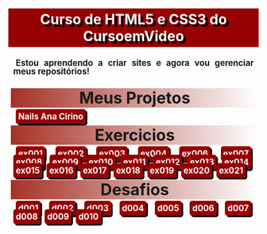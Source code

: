 <style>
h1 {
        background-color: #960101;
        color: white;
        padding: 5px;
        text-align: center;
        text-shadow: 5px 5px 0px black;
    }
    h2 {
        background-image: linear-gradient(to right, #A63126 , transparent );
        margin: 5px;
        text-indent: 5px;
        font-weight: bolder;
        font-size: xx-large;
        text-align: center;
    }
    p {
        text-indent: 5px;
        font-size: larger;
        font-weight: bolder;
        margin: 5px 5px;
        padding: 5px;
        text-align: justify;
        line-height: 1em;
    }
    a {
        background-color: #960101;
        text-decoration: none;
        color: white;
        font-weight: bold;
        margin-right: 5px;
        border-radius: 5px;
        padding: 5px;
        box-shadow:3px 3px 0px black;
    }
    a:hover {
        background-color: #A63126;
        box-shadow: inset 3px 3px 0px black;
    }
</style>
 <h1>Curso de HTML5 e CSS3 do CursoemVideo</h1>

<p>Estou aprendendo a criar sites e agora vou gerenciar meus repositórios!<p>

<h2>Meus Projetos</h2>

<a href="https://arthurrodrigues1.github.io/NailsAnaCirino/" target= _blank>Nails Ana Cirino</a>

<h2>Exercicios</h2>

<a href="https://arthurrodrigues1.github.io/estudos/exercicios/ex001/" target= _blank>ex001</a>
<a href="https://arthurrodrigues1.github.io/estudos/exercicios/ex002/" target= _blank>ex002</a>
<a href="https://arthurrodrigues1.github.io/estudos/exercicios/ex003/" target= _blank>ex003</a>
<a href="https://arthurrodrigues1.github.io/estudos/exercicios/ex004/" target= _blank>ex004</a>
<a href="https://arthurrodrigues1.github.io/estudos/exercicios/ex006/" target= _blank>ex006</a>
<a href="https://arthurrodrigues1.github.io/estudos/exercicios/ex007/" target= _blank>ex007</a>
<a href="https://arthurrodrigues1.github.io/estudos/exercicios/ex008/" target= _blank>ex008</a>
<a href="https://arthurrodrigues1.github.io/estudos/exercicios/ex009/" target= _blank>ex009</a>
<a href="https://arthurrodrigues1.github.io/estudos/exercicios/ex010/" target= _blank>ex010</a>
<a href="https://arthurrodrigues1.github.io/estudos/exercicios/ex011/" target= _blank>ex011</a>
<a href="https://arthurrodrigues1.github.io/estudos/exercicios/ex012/" target= _blank>ex012</a>
<a href="https://arthurrodrigues1.github.io/estudos/exercicios/ex013/" target= _blank>ex013</a>
<a href="https://arthurrodrigues1.github.io/estudos/exercicios/ex014/" target= _blank>ex014</a>
<a href="https://arthurrodrigues1.github.io/estudos/exercicios/ex015/" target= _blank>ex015</a>
<a href="https://arthurrodrigues1.github.io/estudos/exercicios/ex016/" target= _blank>ex016</a>
<a href="https://arthurrodrigues1.github.io/estudos/exercicios/ex017/" target= _blank>ex017</a>
<a href="https://arthurrodrigues1.github.io/estudos/exercicios/ex018/" target= _blank>ex018</a>
<a href="https://arthurrodrigues1.github.io/estudos/exercicios/ex019/" target= _blank>ex019</a>
<a href="https://arthurrodrigues1.github.io/estudos/exercicios/ex020/" target= _blank>ex020</a>
<a href="https://arthurrodrigues1.github.io/estudos/exercicios/ex021/" target= _blank>ex021</a>

<h2>Desafios</h2>

<a href="https://arthurrodrigues1.github.io/estudos/desafios/d001/" target= _blank>d001</a>
<a href="https://arthurrodrigues1.github.io/estudos/desafios/d002/" target= _blank>d002</a>
<a href="https://arthurrodrigues1.github.io/estudos/desafios/d003/" target= _blank>d003</a>
<a href="https://arthurrodrigues1.github.io/estudos/desafios/d004/" target= _blank>d004</a>
<a href="https://arthurrodrigues1.github.io/estudos/desafios/d005/" target= _blank>d005</a>
<a href="https://arthurrodrigues1.github.io/estudos/desafios/d006/" target= _blank>d006</a>
<a href="https://arthurrodrigues1.github.io/estudos/desafios/d007/" target= _blank>d007</a>
<a href="https://arthurrodrigues1.github.io/estudos/desafios/d008/" target= _blank>d008</a>
<a href="https://arthurrodrigues1.github.io/estudos/desafios/d009/" target= _blank>d009</a>
<a href="https://arthurrodrigues1.github.io/estudos/desafios/d010/" target= _blank>d010</a>
